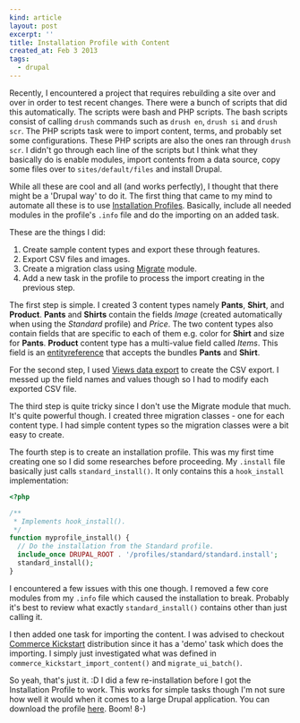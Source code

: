 ```yaml
---
kind: article
layout: post
excerpt: ''
title: Installation Profile with Content
created_at: Feb 3 2013
tags:
  - drupal
---
```


Recently, I encountered a project that requires rebuilding a site over and over in order to test recent changes. There were a bunch of scripts that did this automatically. The scripts were bash and PHP scripts. The bash scripts consist of calling `drush` commands such as `drush en`, `drush si` and `drush scr`. The PHP scripts task were to import content, terms, and probably set some configurations. These PHP scripts are also the ones ran through `drush scr`. I didn't go through each line of the scripts but I think what they basically do is enable modules, import contents from a data source, copy some files over to `sites/default/files` and install Drupal.

While all these are cool and all (and works perfectly), I thought that there might be a 'Drupal way' to do it. The first thing that came to my mind to automate all these is to use [Installation Profiles](http://drupal.org/developing/distributions). Basically, include all needed modules in the profile's `.info` file and do the importing on an added task.

These are the things I did:

1. Create sample content types and export these through features.
2. Export CSV files and images.
3. Create a migration class using [Migrate](http://drupal.org/project/migrate) module.
4. Add a new task in the profile to process the import creating in the previous step.

The first step is simple. I created 3 content types namely __Pants__, __Shirt__, and __Product__. __Pants__ and __Shirts__ contain the fields _Image_ (created automatically when using the _Standard_ profile) and _Price_. The two content types also contain fields that are specific to each of them e.g. color for __Shirt__ and size for __Pants__. __Product__ content type has a multi-value field called _Items_. This field is an [entityreference](http://drupal.org/project/entityreference) that accepts the bundles __Pants__ and __Shirt__.

For the second step, I used [Views data export](http://drupal.org/project/views_data_export) to create the CSV export. I messed up the field names and values though so I had to modify each exported CSV file.

The third step is quite tricky since I don't use the Migrate module that much. It's quite powerful though. I created three migration classes - one for each content type. I had simple content types so the migration classes were a bit easy to create.

The fourth step is to create an installation profile. This was my first time creating one so I did some researches before proceeding. My `.install` file basically just calls `standard_install()`. It only contains this a `hook_install` implementation:

~~~ php
<?php

/**
 * Implements hook_install().
 */
function myprofile_install() {
  // Do the installation from the Standard profile.
  include_once DRUPAL_ROOT . '/profiles/standard/standard.install';
  standard_install();
}
~~~

I encountered a few issues with this one though. I removed a few core modules from my `.info` file which caused the installation to break. Probably it's best to review what exactly `standard_install()` contains other than just calling it.

I then added one task for importing the content. I was advised to checkout [Commerce Kickstart](http://drupal.org/project/commerce_kickstart) distribution since it has a 'demo' task which does the importing. I simply just investigated what was defined in `commerce_kickstart_import_content()` and `migrate_ui_batch()`.

So yeah, that's just it. :D I did a few re-installation before I got the Installation Profile to work. This works for simple tasks though I'm not sure how well it would when it comes to a large Drupal application. You can download the profile [here](https://www.dropbox.com/s/8eaemxweacygg7k/myprofile.tar.gz?dl=1). Boom! 8-)
